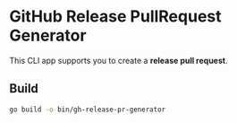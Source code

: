 # GitHub Release PullRequest Generator

This CLI app supports you to create a **release pull request**.


## Build

```sh
go build -o bin/gh-release-pr-generator
```
